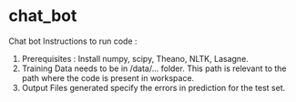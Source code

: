 # chat_bot
Chat bot 
Instructions to run code : 
1) Prerequisites : Install numpy, scipy, Theano, NLTK, Lasagne.
2) Training Data needs to be in /data/... folder. This path is relevant to the path where the code is present in workspace.
3) Output Files generated specify the errors in prediction for the test set.   
